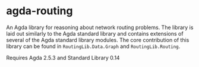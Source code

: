 # agda-routing
An Agda library for reasoning about network routing problems. The library is laid out similarly to the Agda standard library and contains extensions of several of the Agda standard library modules. The core contribution of this library can be found in `RoutingLib.Data.Graph` and `RoutingLib.Routing`.

Requires Agda 2.5.3 and Standard Library 0.14
